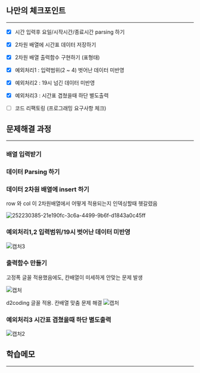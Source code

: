 ## 나만의 체크포인트

---

- [x]  시간 입력후 요일/시작시간/종료시간 parsing 하기
- [x]  2차원 배열에 시간표 데이터 저장하기
- [x]  2차원 배열 출력함수 구현하기 (표형태)
- [x]  예외처리1 : 입력범위(2 ~ 4) 벗어난 데이터 미반영
- [x]  예외처리2 : 19시 넘긴 데이터 미반영
- [x]  예외처리3 : 시간표 겹쳤을때 하단 별도출력
- [ ]  코드 리팩토링 (프로그래밍 요구사항 체크)


## 문제해결 과정

---



### 배열 입력받기

### 데이터 Parsing 하기

### 데이터 2차원 배열에 insert 하기

row 와 col 이 2차원배열에서 어떻게 적용되는지
인덱싱할때 헷갈렸음

![252230385-21e190fc-3c6a-4499-9b6f-d1843a0c45ff](https://user-images.githubusercontent.com/86242930/252276069-dcfb8bfa-2cfc-4ed5-baa4-587f87bfd8e7.jpeg)

### 예외처리1,2 입력범위/19시 벗어난 데이터 미반영

![캡처3](https://user-images.githubusercontent.com/86242930/252275341-89c57cbe-59ab-40a9-b620-1d22605fc769.JPG)


### 출력함수 만들기

고정폭 글꼴 적용했음에도, 칸배열이 미세하게 안맞는 문제 발생

![캡처](https://user-images.githubusercontent.com/86242930/252275831-a72e5c87-83ea-453a-8148-021d793fc221.JPG)


d2coding 글꼴 적용. 칸배열 맞춤 문제 해결
![캡처](https://user-images.githubusercontent.com/86242930/252275287-f3c475bc-0186-403a-83d2-14dfbd7a6238.JPG)

### 예외처리3 시간표 겹쳤을때 하단 별도출력

![캡처2](https://user-images.githubusercontent.com/86242930/252275329-324dab42-2b64-4679-a29f-47203e40e73d.JPG)



## 학습메모

---

